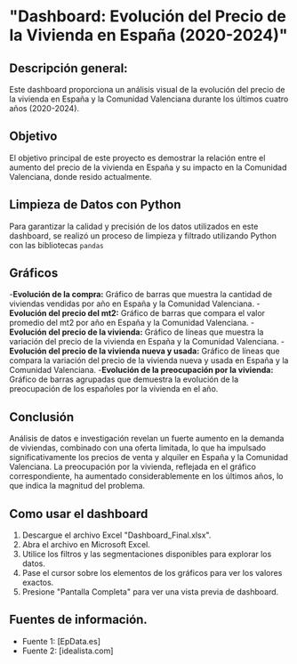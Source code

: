# "Dashboard: Evolución del Precio de la Vivienda en España (2020-2024)"

## Descripción general:

Este dashboard proporciona un análisis visual de la evolución del precio de la vivienda en España y la Comunidad Valenciana durante los últimos cuatro años (2020-2024).

## Objetivo

El objetivo principal de este proyecto es demostrar la relación entre el aumento del precio de la vivienda en España y su impacto en la Comunidad Valenciana, donde resido actualmente.

## Limpieza de Datos con Python

Para garantizar la calidad y precisión de los datos utilizados en este dashboard, se realizó un proceso de limpieza y filtrado utilizando Python con las bibliotecas `pandas`

## Gráficos

-**Evolución de la compra:** Gráfico de barras que muestra la cantidad de viviendas vendidas por año en España y la Comunidad Valenciana.
-**Evolución del precio del mt2:** Gráfico de barras que compara el valor promedio del mt2 por año en España y la Comunidad Valenciana.
-**Evolución del precio de la vivienda:** Gráfico de líneas que muestra la variación del precio de la vivienda en España y la Comunidad Valenciana.
-**Evolución del precio de la vivienda nueva y usada:** Gráfico de líneas que compara la variación del precio de la vivienda nueva y usada en España y la Comunidad Valenciana.
-**Evolución de la preocupación por la vivienda:** Gráfico de barras agrupadas que demuestra la evolución de la preocupación de los españoles por la vivienda en el año.

## Conclusión

Análisis de datos e investigación revelan un fuerte aumento en la demanda de viviendas, combinado con una oferta limitada, lo que ha impulsado significativamente los precios de venta y alquiler en España y la Comunidad Valenciana.
La preocupación por la vivienda, reflejada en el gráfico correspondiente, ha aumentado considerablemente en los últimos años, lo que indica la magnitud del problema.

## Como usar el dashboard

1.  Descargue el archivo Excel "Dashboard_Final.xlsx".
2.  Abra el archivo en Microsoft Excel.
3.  Utilice los filtros y las segmentaciones disponibles para explorar los datos.
4.  Pase el cursor sobre los elementos de los gráficos para ver los valores exactos.
5.  Presione "Pantalla Completa" para ver una vista previa de dashboard.

## Fuentes de información.

* Fuente 1: [EpData.es]
* Fuente 2: [idealista.com]

